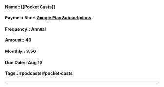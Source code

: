 #### Name:: [[Pocket Casts]]
#### Payment Site::  [Google Play Subscriptions](https://play.google.com/store/account/subscriptions)
#### Frequency:: Annual
#### Amount:: 40
#### Monthly:: 3.50
#### Due Date:: Aug 10
#### Tags:: #podcasts #pocket-casts 
---